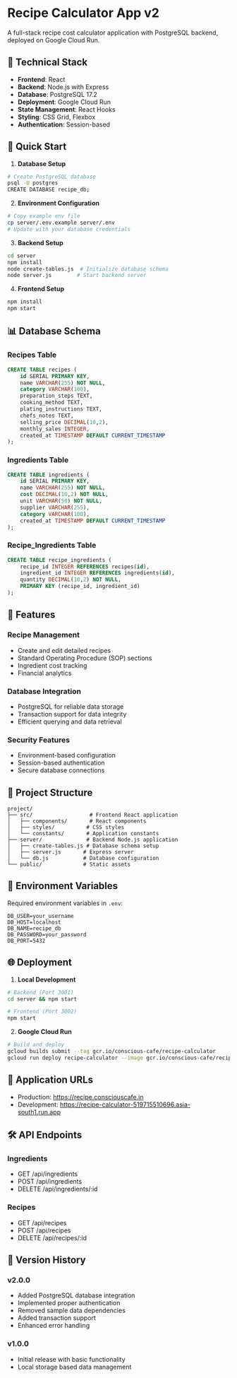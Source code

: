 # Recipe Calculator App v2

A full-stack recipe cost calculator application with PostgreSQL backend, deployed on Google Cloud Run.

## 🔧 Technical Stack

- **Frontend**: React
- **Backend**: Node.js with Express
- **Database**: PostgreSQL 17.2
- **Deployment**: Google Cloud Run
- **State Management**: React Hooks
- **Styling**: CSS Grid, Flexbox
- **Authentication**: Session-based

## 🚀 Quick Start

1. **Database Setup**
```bash
# Create PostgreSQL database
psql -U postgres
CREATE DATABASE recipe_db;
```

2. **Environment Configuration**
```bash
# Copy example env file
cp server/.env.example server/.env
# Update with your database credentials
```

3. **Backend Setup**
```bash
cd server
npm install
node create-tables.js  # Initialize database schema
node server.js        # Start backend server
```

4. **Frontend Setup**
```bash
npm install
npm start
```

## 📊 Database Schema

### Recipes Table
```sql
CREATE TABLE recipes (
    id SERIAL PRIMARY KEY,
    name VARCHAR(255) NOT NULL,
    category VARCHAR(100),
    preparation_steps TEXT,
    cooking_method TEXT,
    plating_instructions TEXT,
    chefs_notes TEXT,
    selling_price DECIMAL(10,2),
    monthly_sales INTEGER,
    created_at TIMESTAMP DEFAULT CURRENT_TIMESTAMP
);
```

### Ingredients Table
```sql
CREATE TABLE ingredients (
    id SERIAL PRIMARY KEY,
    name VARCHAR(255) NOT NULL,
    cost DECIMAL(10,2) NOT NULL,
    unit VARCHAR(50) NOT NULL,
    supplier VARCHAR(255),
    category VARCHAR(100),
    created_at TIMESTAMP DEFAULT CURRENT_TIMESTAMP
);
```

### Recipe_Ingredients Table
```sql
CREATE TABLE recipe_ingredients (
    recipe_id INTEGER REFERENCES recipes(id),
    ingredient_id INTEGER REFERENCES ingredients(id),
    quantity DECIMAL(10,2) NOT NULL,
    PRIMARY KEY (recipe_id, ingredient_id)
);
```

## 🌟 Features

### Recipe Management
- Create and edit detailed recipes
- Standard Operating Procedure (SOP) sections
- Ingredient cost tracking
- Financial analytics

### Database Integration
- PostgreSQL for reliable data storage
- Transaction support for data integrity
- Efficient querying and data retrieval

### Security Features
- Environment-based configuration
- Session-based authentication
- Secure database connections

## 📁 Project Structure

```
project/
├── src/                  # Frontend React application
│   ├── components/       # React components
│   ├── styles/          # CSS styles
│   └── constants/       # Application constants
├── server/              # Backend Node.js application
│   ├── create-tables.js # Database schema setup
│   ├── server.js       # Express server
│   └── db.js           # Database configuration
└── public/             # Static assets
```

## 🔐 Environment Variables

Required environment variables in `.env`:
```
DB_USER=your_username
DB_HOST=localhost
DB_NAME=recipe_db
DB_PASSWORD=your_password
DB_PORT=5432
```

## 🌐 Deployment

1. **Local Development**
```bash
# Backend (Port 3001)
cd server && npm start

# Frontend (Port 3002)
npm start
```

2. **Google Cloud Run**
```bash
# Build and deploy
gcloud builds submit --tag gcr.io/conscious-cafe/recipe-calculator
gcloud run deploy recipe-calculator --image gcr.io/conscious-cafe/recipe-calculator --platform managed --region asia-south1 --allow-unauthenticated
```

## 📱 Application URLs
- Production: https://recipe.consciouscafe.in
- Development: https://recipe-calculator-519715510696.asia-south1.run.app

## 🛠️ API Endpoints

### Ingredients
- GET /api/ingredients
- POST /api/ingredients
- DELETE /api/ingredients/:id

### Recipes
- GET /api/recipes
- POST /api/recipes
- DELETE /api/recipes/:id

## 🔄 Version History

### v2.0.0
- Added PostgreSQL database integration
- Implemented proper authentication
- Removed sample data dependencies
- Added transaction support
- Enhanced error handling

### v1.0.0
- Initial release with basic functionality
- Local storage based data management
